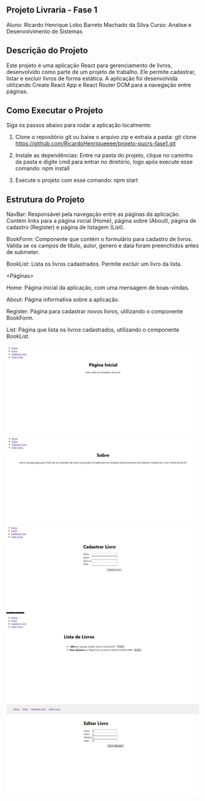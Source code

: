 ## Projeto Livraria - Fase 1

Aluno: Ricardo Henrique Lobo Barreto Machado da Silva
Curso: Analise e Desenvolvimento de Sistemas

## Descrição do Projeto

Este projeto é uma aplicação React para gerenciamento de livros, desenvolvido como parte de um projeto de trabalho. Ele permite cadastrar, listar e excluir livros de forma estática. A aplicação foi desenvolvida utilizando Create React App e React Router DOM para a navegação entre páginas.

## Como Executar o Projeto
Siga os passos abaixo para rodar a aplicação localmente:

1. Clone o repositório git ou baixe o arquivo zip e extraia a pasta:
git clone https://github.com/RicardoHenriqueeee/projeto-pucrs-fase1.git

2. Instale as dependências:
Entre na pasta do projeto, clique no caminho da pasta e digite cmd para entrar no diretório, logo após execute esse comando:
npm install

3. Execute o projeto com esse comando:
npm start

## Estrutura do Projeto

<Componentes>

NavBar: Responsável pela navegação entre as páginas da aplicação. Contém links para a página inicial (Home), página sobre (About), página de cadastro (Register) e página de listagem (List).

BookForm: Componente que contém o formulário para cadastro de livros. Valida se os campos de título, autor, genero e data foram preenchidos antes de submeter.

BookList: Lista os livros cadastrados. Permite excluir um livro da lista.


<Páginas>

Home: Página inicial da aplicação, com uma mensagem de boas-vindas.

About: Página informativa sobre a aplicação.

Register: Página para cadastrar novos livros, utilizando o componente BookForm.

List: Página que lista os livros cadastrados, utilizando o componente BookList.

<Prints>

![Aqui temos a tela inicial](/public/pag-inical.png)
![Aqui temos a tela sobre](/public/pag-sobre.png)
![Aqui temos a tela de cadastrar](/public/pag-cadastrar.png)
![Aqui temos a tela de lista dos livros](/public/pag-livros.png)
![Aqui temos a tela de edição dos livros](/public/pag-edicao.png)